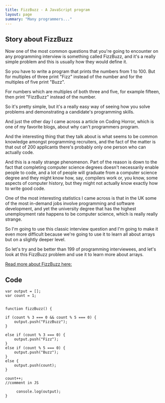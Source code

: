 ```yaml
---
title: FizzBuzz - A JavaScript program
layout: page
summary: "Many programmers..."
---
```


## Story about FizzBuzz

Now one of the most common questions that you're going to encounter on any programming interview is something called FizzBuzz, and it's a really simple problem and this is usually how they would define it.

So you have to write a program that prints the numbers from 1 to 100. But for multiples of three print "Fizz" instead of the number and for the multiples of five print "Buzz".

For numbers which are multiples of both three and five, for example fifteen, then print "FizzBuzz" instead of the number.

So it's pretty simple, but it's a really easy way of seeing how you solve problems and demonstrating a candidate's programming skills.

And just the other day I came across a article on Coding Horror, which is one of my favorite blogs, about why can't programmers program.

And the interesting thing that they talk about is what seems to be common knowledge amongst programming recruiters, and the fact of the matter is that out of 200 applicants there's probably only one person who can actually code.

And this is a really strange phenomenon. Part of the reason is down to the fact that completing computer science degrees doesn't necessarily enable people to code, and a lot of people will graduate from a computer science degree and they might know how, say, compilers work or, you know, some aspects of computer history, but they might not actually know exactly how to write good code.

One of the most interesting statistics I came across is that in the UK some of the most in-demand jobs involve programming and software development, and yet the university degree that has the highest unemployment rate happens to be computer science, which is really really strange.

So I'm going to use this classic interview question and I'm going to make it even more difficult because we're going to use it to learn all about arrays but on a slightly deeper level.

So let's try and be better than 199 of programming interviewees, and let's look at this FizzBuzz problem and use it to learn more about arrays.

[Read more about FizzBuzz here:](https://blog.codinghorror.com/fizzbuzz-the-programmers-stairway-to-heaven/)



## Code

```
var output = [];
var count = 1;


function fizzBuzz() {

if (count % 3 === 0 && count % 5 === 0) {
    output.push("FizzBuzz");
}

else if (count % 3 === 0) {
    output.push("Fizz");
}
else if (count % 5 === 0) {
    output.push("Buzz");
}
else {
    output.push(count);
}

count++;
//comment in JS

     console.log(output);
}
```
